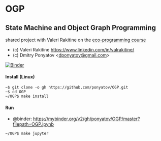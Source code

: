 #  OGP
## State Machine and Object Graph Programming

shared project with Valeri Rakitine on the [eco-programming course](http://www.evaclick.ca/courses/course_01_eco-programming/)

* (c) Valeri Rakitine https://www.linkedin.com/in/valrakitine/
* (c) Dmitry Ponyatov <<dponyatov@gmail.com>>

[![Binder](https://mybinder.org/badge_logo.svg)](https://mybinder.org/v2/gh/ponyatov/OGP/master?filepath=OGP.ipynb)

#### Install (Linux)

```
~$ git clone -o gh https://github.com/ponyatov/OGP.git
~$ cd OGP
~/OGP$ make install
```

#### Run

* @binder: https://mybinder.org/v2/gh/ponyatov/OGP/master?filepath=OGP.ipynb

```
~/OGP$ make jupyter
```
